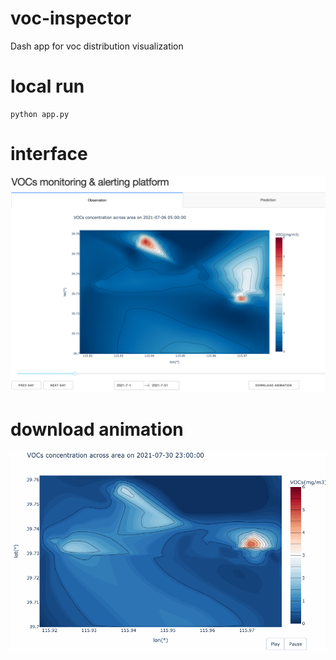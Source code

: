 # voc-inspector
Dash app for voc distribution visualization
# local run
```
python app.py
```
# interface
![preview](./assets/preview.png)
# download animation
![animation](./assets/animation.gif)
